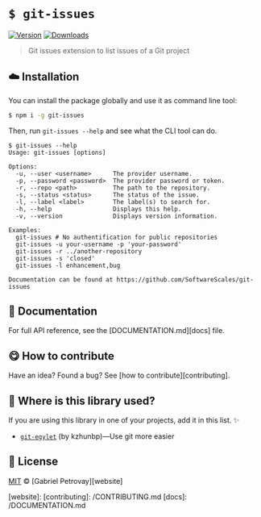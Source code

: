 
# `$ git-issues`

 [![Version](https://img.shields.io/npm/v/git-issues.svg)](https://www.npmjs.com/package/git-issues) [![Downloads](https://img.shields.io/npm/dt/git-issues.svg)](https://www.npmjs.com/package/git-issues)

> Git issues extension to list issues of a Git project

## :cloud: Installation

You can install the package globally and use it as command line tool:


```sh
$ npm i -g git-issues
```


Then, run `git-issues --help` and see what the CLI tool can do.


```
$ git-issues --help
Usage: git-issues [options]

Options:
  -u, --user <username>      The provider username.
  -p, --password <password>  The provider password or token.
  -r, --repo <path>          The path to the repository.
  -s, --status <status>      The status of the issue.
  -l, --label <label>        The label(s) to search for.
  -h, --help                 Displays this help.
  -v, --version              Displays version information.

Examples:
  git-issues # No authentification for public repositories
  git-issues -u your-username -p 'your-password'
  git-issues -r ../another-repository
  git-issues -s 'closed'
  git-issues -l enhancement,bug

Documentation can be found at https://github.com/SoftwareScales/git-issues
```

## :memo: Documentation

For full API reference, see the [DOCUMENTATION.md][docs] file.

## :yum: How to contribute
Have an idea? Found a bug? See [how to contribute][contributing].

## :dizzy: Where is this library used?
If you are using this library in one of your projects, add it in this list. :sparkles:


 - [`git-egylet`](https://github.com/kzhunbp/git-egylet#readme) (by kzhunbp)—Use git more easier

## :scroll: License

[MIT][license] © [Gabriel Petrovay][website]

[license]: http://showalicense.com/?fullname=Gabriel%20Petrovay%20%3Cgabipetrovay%40gmail.com%3E&year=2013#license-mit
[website]:
[contributing]: /CONTRIBUTING.md
[docs]: /DOCUMENTATION.md
